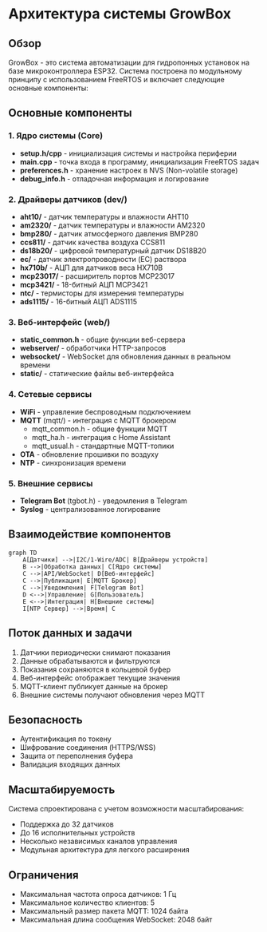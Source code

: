 # Архитектура системы GrowBox

## Обзор

GrowBox - это система автоматизации для гидропонных установок на базе микроконтроллера ESP32. Система построена по модульному принципу с использованием FreeRTOS и включает следующие основные компоненты:

## Основные компоненты

### 1. Ядро системы (Core)
- **setup.h/cpp** - инициализация системы и настройка периферии
- **main.cpp** - точка входа в программу, инициализация FreeRTOS задач
- **preferences.h** - хранение настроек в NVS (Non-volatile storage)
- **debug_info.h** - отладочная информация и логирование

### 2. Драйверы датчиков (dev/)
- **aht10/** - датчик температуры и влажности AHT10
- **am2320/** - датчик температуры и влажности AM2320
- **bmp280/** - датчик атмосферного давления BMP280
- **ccs811/** - датчик качества воздуха CCS811
- **ds18b20/** - цифровой температурный датчик DS18B20
- **ec/** - датчик электропроводности (EC) раствора
- **hx710b/** - АЦП для датчиков веса HX710B
- **mcp23017/** - расширитель портов MCP23017
- **mcp3421/** - 18-битный АЦП MCP3421
- **ntc/** - термисторы для измерения температуры
- **ads1115/** - 16-битный АЦП ADS1115

### 3. Веб-интерфейс (web/)
- **static_common.h** - общие функции веб-сервера
- **webserver/** - обработчики HTTP-запросов
- **websocket/** - WebSocket для обновления данных в реальном времени
- **static/** - статические файлы веб-интерфейса

### 4. Сетевые сервисы
- **WiFi** - управление беспроводным подключением
- **MQTT** (mqtt/) - интеграция с MQTT брокером
  - mqtt_common.h - общие функции MQTT
  - mqtt_ha.h - интеграция с Home Assistant
  - mqtt_usual.h - стандартные MQTT-топики
- **OTA** - обновление прошивки по воздуху
- **NTP** - синхронизация времени

### 5. Внешние сервисы
- **Telegram Bot** (tgbot.h) - уведомления в Telegram
- **Syslog** - централизованное логирование

## Взаимодействие компонентов

```mermaid
graph TD
    A[Датчики] -->|I2C/1-Wire/ADC| B[Драйверы устройств]
    B -->|Обработка данных| C[Ядро системы]
    C -->|API/WebSocket| D[Веб-интерфейс]
    C -->|Публикация| E[MQTT Брокер]
    C -->|Уведомления| F[Telegram Bot]
    D <-->|Управление| G[Пользователь]
    E <-->|Интеграция| H[Внешние системы]
    I[NTP Сервер] -->|Время| C
```

## Поток данных и задачи

1. Датчики периодически снимают показания
2. Данные обрабатываются и фильтруются
3. Показания сохраняются в кольцевой буфер
4. Веб-интерфейс отображает текущие значения
5. MQTT-клиент публикует данные на брокер
6. Внешние системы получают обновления через MQTT

## Безопасность

- Аутентификация по токену
- Шифрование соединения (HTTPS/WSS)
- Защита от переполнения буфера
- Валидация входящих данных

## Масштабируемость

Система спроектирована с учетом возможности масштабирования:
- Поддержка до 32 датчиков
- До 16 исполнительных устройств
- Несколько независимых каналов управления
- Модульная архитектура для легкого расширения

## Ограничения

- Максимальная частота опроса датчиков: 1 Гц
- Максимальное количество клиентов: 5
- Максимальный размер пакета MQTT: 1024 байта
- Максимальная длина сообщения WebSocket: 2048 байт
